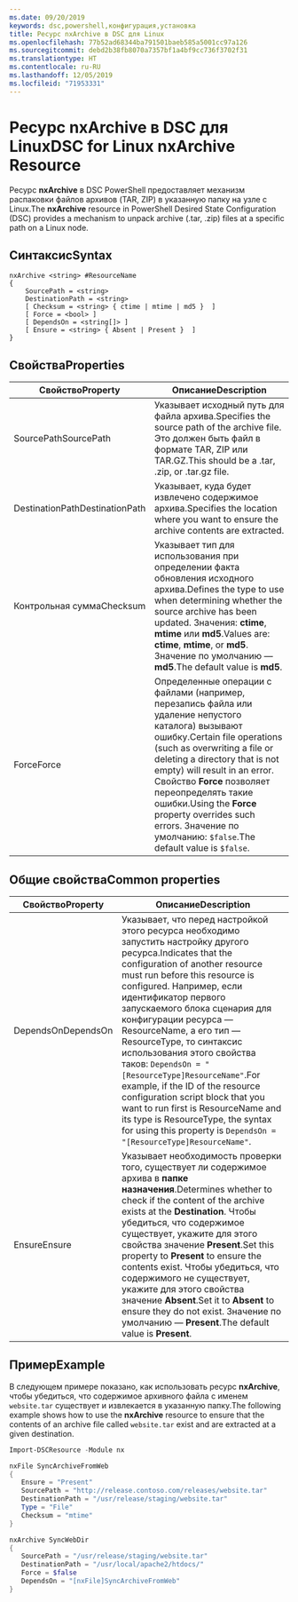 ```yaml
---
ms.date: 09/20/2019
keywords: dsc,powershell,конфигурация,установка
title: Ресурс nxArchive в DSC для Linux
ms.openlocfilehash: 77b52ad68344ba791501baeb585a5001cc97a126
ms.sourcegitcommit: debd2b38fb8070a7357bf1a4bf9cc736f3702f31
ms.translationtype: HT
ms.contentlocale: ru-RU
ms.lasthandoff: 12/05/2019
ms.locfileid: "71953331"
---
```

# <a name="dsc-for-linux-nxarchive-resource"></a><span data-ttu-id="a0ddb-103">Ресурс nxArchive в DSC для Linux</span><span class="sxs-lookup"><span data-stu-id="a0ddb-103">DSC for Linux nxArchive Resource</span></span>

<span data-ttu-id="a0ddb-104">Ресурс **nxArchive** в DSC PowerShell предоставляет механизм распаковки файлов архивов (TAR, ZIP) в указанную папку на узле с Linux.</span><span class="sxs-lookup"><span data-stu-id="a0ddb-104">The **nxArchive** resource in PowerShell Desired State Configuration (DSC) provides a mechanism to unpack archive (.tar, .zip) files at a specific path on a Linux node.</span></span>

## <a name="syntax"></a><span data-ttu-id="a0ddb-105">Синтаксис</span><span class="sxs-lookup"><span data-stu-id="a0ddb-105">Syntax</span></span>

```Syntax
nxArchive <string> #ResourceName
{
    SourcePath = <string>
    DestinationPath = <string>
    [ Checksum = <string> { ctime | mtime | md5 }  ]
    [ Force = <bool> ]
    [ DependsOn = <string[]> ]
    [ Ensure = <string> { Absent | Present }  ]
}
```

## <a name="properties"></a><span data-ttu-id="a0ddb-106">Свойства</span><span class="sxs-lookup"><span data-stu-id="a0ddb-106">Properties</span></span>

|<span data-ttu-id="a0ddb-107">Свойство</span><span class="sxs-lookup"><span data-stu-id="a0ddb-107">Property</span></span> |<span data-ttu-id="a0ddb-108">Описание</span><span class="sxs-lookup"><span data-stu-id="a0ddb-108">Description</span></span> |
|---|---|
|<span data-ttu-id="a0ddb-109">SourcePath</span><span class="sxs-lookup"><span data-stu-id="a0ddb-109">SourcePath</span></span> |<span data-ttu-id="a0ddb-110">Указывает исходный путь для файла архива.</span><span class="sxs-lookup"><span data-stu-id="a0ddb-110">Specifies the source path of the archive file.</span></span> <span data-ttu-id="a0ddb-111">Это должен быть файл в формате TAR, ZIP или TAR.GZ.</span><span class="sxs-lookup"><span data-stu-id="a0ddb-111">This should be a .tar, .zip, or .tar.gz file.</span></span> |
|<span data-ttu-id="a0ddb-112">DestinationPath</span><span class="sxs-lookup"><span data-stu-id="a0ddb-112">DestinationPath</span></span> |<span data-ttu-id="a0ddb-113">Указывает, куда будет извлечено содержимое архива.</span><span class="sxs-lookup"><span data-stu-id="a0ddb-113">Specifies the location where you want to ensure the archive contents are extracted.</span></span> |
|<span data-ttu-id="a0ddb-114">Контрольная сумма</span><span class="sxs-lookup"><span data-stu-id="a0ddb-114">Checksum</span></span> |<span data-ttu-id="a0ddb-115">Указывает тип для использования при определении факта обновления исходного архива.</span><span class="sxs-lookup"><span data-stu-id="a0ddb-115">Defines the type to use when determining whether the source archive has been updated.</span></span> <span data-ttu-id="a0ddb-116">Значения: **ctime**, **mtime** или **md5**.</span><span class="sxs-lookup"><span data-stu-id="a0ddb-116">Values are: **ctime**, **mtime**, or **md5**.</span></span> <span data-ttu-id="a0ddb-117">Значение по умолчанию — **md5**.</span><span class="sxs-lookup"><span data-stu-id="a0ddb-117">The default value is **md5**.</span></span> |
|<span data-ttu-id="a0ddb-118">Force</span><span class="sxs-lookup"><span data-stu-id="a0ddb-118">Force</span></span> |<span data-ttu-id="a0ddb-119">Определенные операции с файлами (например, перезапись файла или удаление непустого каталога) вызывают ошибку.</span><span class="sxs-lookup"><span data-stu-id="a0ddb-119">Certain file operations (such as overwriting a file or deleting a directory that is not empty) will result in an error.</span></span> <span data-ttu-id="a0ddb-120">Свойство **Force** позволяет переопределять такие ошибки.</span><span class="sxs-lookup"><span data-stu-id="a0ddb-120">Using the **Force** property overrides such errors.</span></span> <span data-ttu-id="a0ddb-121">Значение по умолчанию: `$false`.</span><span class="sxs-lookup"><span data-stu-id="a0ddb-121">The default value is `$false`.</span></span> |

## <a name="common-properties"></a><span data-ttu-id="a0ddb-122">Общие свойства</span><span class="sxs-lookup"><span data-stu-id="a0ddb-122">Common properties</span></span>

|<span data-ttu-id="a0ddb-123">Свойство</span><span class="sxs-lookup"><span data-stu-id="a0ddb-123">Property</span></span> |<span data-ttu-id="a0ddb-124">Описание</span><span class="sxs-lookup"><span data-stu-id="a0ddb-124">Description</span></span> |
|---|---|
|<span data-ttu-id="a0ddb-125">DependsOn</span><span class="sxs-lookup"><span data-stu-id="a0ddb-125">DependsOn</span></span> |<span data-ttu-id="a0ddb-126">Указывает, что перед настройкой этого ресурса необходимо запустить настройку другого ресурса.</span><span class="sxs-lookup"><span data-stu-id="a0ddb-126">Indicates that the configuration of another resource must run before this resource is configured.</span></span> <span data-ttu-id="a0ddb-127">Например, если идентификатор первого запускаемого блока сценария для конфигурации ресурса — ResourceName, а его тип — ResourceType, то синтаксис использования этого свойства таков: `DependsOn = "[ResourceType]ResourceName"`.</span><span class="sxs-lookup"><span data-stu-id="a0ddb-127">For example, if the ID of the resource configuration script block that you want to run first is ResourceName and its type is ResourceType, the syntax for using this property is `DependsOn = "[ResourceType]ResourceName"`.</span></span> |
|<span data-ttu-id="a0ddb-128">Ensure</span><span class="sxs-lookup"><span data-stu-id="a0ddb-128">Ensure</span></span> |<span data-ttu-id="a0ddb-129">Указывает необходимость проверки того, существует ли содержимое архива в **папке назначения**.</span><span class="sxs-lookup"><span data-stu-id="a0ddb-129">Determines whether to check if the content of the archive exists at the **Destination**.</span></span> <span data-ttu-id="a0ddb-130">Чтобы убедиться, что содержимое существует, укажите для этого свойства значение **Present**.</span><span class="sxs-lookup"><span data-stu-id="a0ddb-130">Set this property to **Present** to ensure the contents exist.</span></span> <span data-ttu-id="a0ddb-131">Чтобы убедиться, что содержимого не существует, укажите для этого свойства значение **Absent**.</span><span class="sxs-lookup"><span data-stu-id="a0ddb-131">Set it to **Absent** to ensure they do not exist.</span></span> <span data-ttu-id="a0ddb-132">Значение по умолчанию — **Present**.</span><span class="sxs-lookup"><span data-stu-id="a0ddb-132">The default value is **Present**.</span></span> |

## <a name="example"></a><span data-ttu-id="a0ddb-133">Пример</span><span class="sxs-lookup"><span data-stu-id="a0ddb-133">Example</span></span>

<span data-ttu-id="a0ddb-134">В следующем примере показано, как использовать ресурс **nxArchive**, чтобы убедиться, что содержимое архивного файла с именем `website.tar` существует и извлекается в указанную папку.</span><span class="sxs-lookup"><span data-stu-id="a0ddb-134">The following example shows how to use the **nxArchive** resource to ensure that the contents of an archive file called `website.tar` exist and are extracted at a given destination.</span></span>

```powershell
Import-DSCResource -Module nx

nxFile SyncArchiveFromWeb
{
   Ensure = "Present"
   SourcePath = "http://release.contoso.com/releases/website.tar"
   DestinationPath = "/usr/release/staging/website.tar"
   Type = "File"
   Checksum = "mtime"
}

nxArchive SyncWebDir
{
   SourcePath = "/usr/release/staging/website.tar"
   DestinationPath = "/usr/local/apache2/htdocs/"
   Force = $false
   DependsOn = "[nxFile]SyncArchiveFromWeb"
}
```